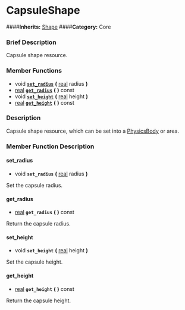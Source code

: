 #  CapsuleShape  
####**Inherits:** [Shape](class_shape)
####**Category:** Core

###  Brief Description  
Capsule shape resource.

###  Member Functions 
  * void  **[`set_radius`](#set_radius)**  **(** [real](class_real) radius  **)**
  * [real](class_real)  **[`get_radius`](#get_radius)**  **(** **)** const
  * void  **[`set_height`](#set_height)**  **(** [real](class_real) height  **)**
  * [real](class_real)  **[`get_height`](#get_height)**  **(** **)** const

###  Description  
Capsule shape resource, which can be set into a [PhysicsBody](class_physicsbody) or area.

###  Member Function Description  

#### <a name="set_radius">set_radius</a>
  * void  **`set_radius`**  **(** [real](class_real) radius  **)**

Set the capsule radius.

#### <a name="get_radius">get_radius</a>
  * [real](class_real)  **`get_radius`**  **(** **)** const

Return the capsule radius.

#### <a name="set_height">set_height</a>
  * void  **`set_height`**  **(** [real](class_real) height  **)**

Set the capsule height.

#### <a name="get_height">get_height</a>
  * [real](class_real)  **`get_height`**  **(** **)** const

Return the capsule height.
